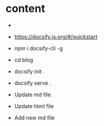 # content

* 
* https://docsify.js.org/#/quickstart

* npm i docsify-cli -g

* cd blog

* docsify init .

* docsify serve .

* Update md file

* Update html file

* Add new md file